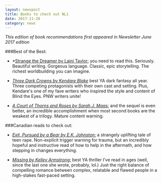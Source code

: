 ```yaml
---
layout: newspost
title: Books to check out NL1
date: 2017-11-20
category: news
---
```


*This edition of book recommendations first appeared in Newsletter June 2017 edition*

###Best of the Best:

- *[Strange the Dreamer by Laini Taylor:](https://www.goodreads.com/review/show/1874917240) you need to read this. Seriously. Beautiful writing. Gorgeous language. Classic, epic storytelling. The richest worldbuilding you can imagine.

- *[Three Dark Crowns by Kendare Blake](https://www.goodreads.com/review/show/1922833230)* best YA dark fantasy all year. Three competing protagonists with their own cast and setting. Plus, Kendare's one of my fave writers who inspired the style and content of Blind the Eyes. PNW writers unite!

- *[A Court of Thorns and Roses by Sarah J. Maas:](https://www.goodreads.com/review/show/1877354261)* and the sequel is even better, an incredible accomplishment when most second books are the weakest of a trilogy. Mature content warning.


###Canadian reads to check out:

- *[Exit, Pursued by a Bear by E.K. Johnston:](https://www.goodreads.com/review/show/1971454999)* a strangely uplifting tale of teen rape. Non-explicit trigger warning for trauma, but an incredibly hopeful and instructive read of how to help in the aftermath, and how stepping in changes everything.

- *[Missing by Kelley Armstrong:](https://www.goodreads.com/review/show/2022816960)* best YA thriller I've read in ages (well, since the last one she wrote, probably, lol.) Just the right balance of compelling romance between complex, relatable and flawed people in a high-stakes fast-paced setting.
